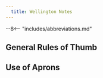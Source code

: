 ```yaml
---
  title: Wellington Notes
---
```


--8<-- "includes/abbreviations.md"

## General Rules of Thumb

## Use of Aprons


